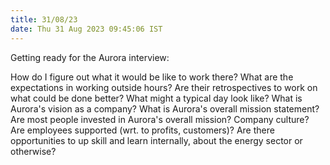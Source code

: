 ```yaml
---
title: 31/08/23
date: Thu 31 Aug 2023 09:45:06 IST
---
```


Getting ready for the Aurora interview:

How do I figure out what it would be like to work there?
    What are the expectations in working outside hours? 
    Are their retrospectives to work on what could be done better?
    What might a typical day look like?
What is Aurora's vision as a company?
    What is Aurora's overall mission statement?
    Are most people invested in Aurora's overall mission?
Company culture?
    Are employees supported (wrt. to profits, customers)?
    Are there opportunities to up skill and learn internally, about the energy sector or otherwise? 
